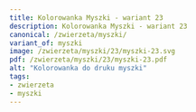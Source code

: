 ```yaml
---
title: Kolorowanka Myszki - wariant 23
description: Kolorowanka Myszki - wariant 23
canonical: /zwierzeta/myszki/
variant_of: myszki
image: /zwierzeta/myszki/23/myszki-23.svg
pdf: /zwierzeta/myszki/23/myszki-23.pdf
alt: "Kolorowanka do druku myszki"
tags:
- zwierzeta
- myszki
---
```

